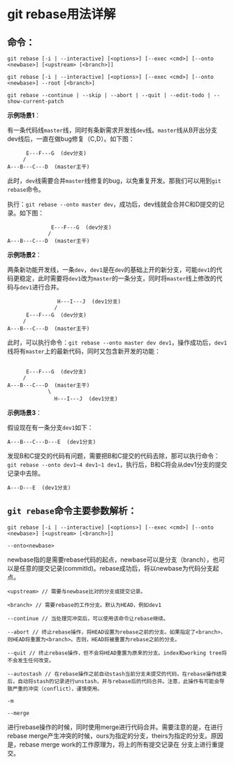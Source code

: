# git rebase用法详解

## 命令：
```
git rebase [-i | --interactive] [<options>] [--exec <cmd>] [--onto <newbase>] [<upstream> [<branch>]]

git rebase [-i | --interactive] [<options>] [--exec <cmd>] [--onto <newbase>] --root [<branch>]

git rebase --continue | --skip | --abort | --quit | --edit-todo | --show-current-patch
```


**示例场景1**：   

有一条代码线`master`线，同时有条新需求开发线`dev`线。`master`线从B开出分支dev线后，一直在做bug修复（C,D）。如下图：

```
      E---F---G  (dev分支)
     /
A---B---C---D  (master主干)
```

此时，`dev`线需要合并`master`线修复的bug，以免重复开发。那我们可以用到`git rebase`命令。

执行：`git rebase --onto master dev`，成功后，dev线就会合并C和D提交的记录。如下图：

```
              E---F---G  (dev分支)
             /
A---B---C---D  (master主干)
```



**示例场景2**：  

两条新功能开发线，一条`dev`，`dev1`是在`dev`的基础上开的新分支，可能`dev1`的代码更稳定，此时需要将`dev1`改为`master`的一条分支，同时将`master`线上修改的代码与`dev1`进行合并。
```
                H---I---J  (dev1分支)
               /
      E---F---G  (dev分支)
     /
A---B---C---D  (master主干)
```

此时，可以执行命令：`git rebase --onto master dev dev1`，操作成功后，`dev1`线将有`master`上的最新代码，同时又包含新开发的功能：
```

      E---F---G  (dev分支)
     /
A---B---C---D  (master主干)
             \
               H---I---J  (dev1分支)
```



**示例场景3**：  

假设现在有一条分支`dev1`如下：
```
A---B---C---D---E  (dev1分支)
```
发现B和C提交的代码有问题，需要把B和C提交的代码去除，那可以执行命令：`git rebase --onto dev1~4 dev1~1 dev1`，执行后，B和C将会从dev1分支的提交记录中去除。
```
A---D---E  (dev1分支)
```



## `git rebase`命令主要参数解析：
```
git rebase [-i | --interactive] [<options>] [--exec <cmd>] [--onto <newbase>] [<upstream> [<branch>]]
```

```
--onto<newbase>
```
newbase指的是需要rebase代码的起点，newbase可以是分支（branch），也可以是任意的提交记录(commitId)。rebase成功后，将以newbase为代码分支起点。
  


```
<upstream> // 需要与newbase比对的分支或提交记录。
```



```
<branch> // 需要rebase的工作分支。默认为HEAD，例如dev1
```



```
--continue // 当处理完冲突后，可以使用该命令让rebase继续。
```



```
--abort // 终止rebase操作，将HEAD设置为rebase之前的分支。如果指定了<branch>，则HEAD将重置为<branch>。否则，HEAD将被重置为rebase之前的分支。
```

      
      
```
--quit // 终止rebase操作，但不会将HEAD重置为原来的分支。index和working tree将不会发生任何改变。
```



```
--autostash // 在rebase操作之前自动stash当前分支未提交的代码，在rebase操作结束后，自动将stash的记录进行unstash，并与rebase后的代码合并。注意，此操作有可能会导致严重的冲突（conflict），谨慎使用。
```



```
-m

--merge
```
进行rebase操作的时候，同时使用merge进行代码合并。需要注意的是，在进行rebase merge产生冲突的时候，ours为<upstream>指定的分支，theirs为<branch>指定的分支。原因是，rebase merge work的工作原理为，将<branch>上的所有提交记录在<upstream> 分支上进行重提交。
